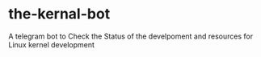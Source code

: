 # the-kernal-bot
A telegram bot to Check the Status of the develpoment and resources for Linux kernel development
